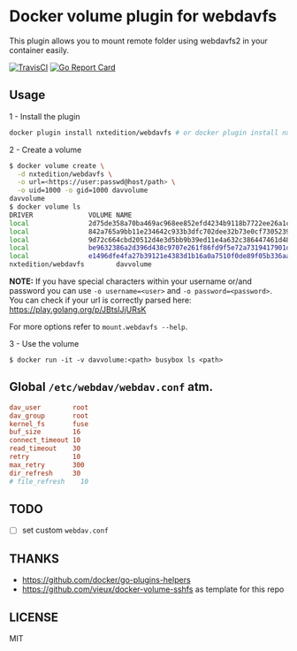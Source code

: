 # Docker volume plugin for webdavfs

This plugin allows you to mount remote folder using webdavfs2 in your container easily.

[![TravisCI](https://travis-ci.org/nxtedition/docker-volume-webdavfs.svg)](https://travis-ci.org/nxtedition/docker-volume-webdavfs)
[![Go Report Card](https://goreportcard.com/badge/github.com/nxtedition/docker-volume-webdavfs)](https://goreportcard.com/report/github.com/nxtedition/docker-volume-webdavfs)

## Usage

1 - Install the plugin

```sh
docker plugin install nxtedition/webdavfs # or docker plugin install nxtedition/webdavfs DEBUG=1
```

2 - Create a volume

```sh
$ docker volume create \
  -d nxtedition/webdavfs \
  -o url=<https://user:passwd@host/path> \
  -o uid=1000 -o gid=1000 davvolume
davvolume
$ docker volume ls
DRIVER              VOLUME NAME
local               2d75de358a70ba469ac968ee852efd4234b9118b7722ee26a1c5a90dcaea6751
local               842a765a9bb11e234642c933b3dfc702dee32b73e0cf7305239436a145b89017
local               9d72c664cbd20512d4e3d5bb9b39ed11e4a632c386447461d48ed84731e44034
local               be9632386a2d396d438c9707e261f86fd9f5e72a7319417901d84041c8f14a4d
local               e1496dfe4fa27b39121e4383d1b16a0a7510f0de89f05b336aab3c0deb4dda0e
nxtedition/webdavfs        davvolume
```

**NOTE:** If you have special characters within your username or/and password you can use `-o username=<user>` and `-o password=<password>`.
You can check if your url is correctly parsed here: https://play.golang.org/p/JBtsIJjURsK

For more options refer to `mount.webdavfs --help`.

3 - Use the volume

```
$ docker run -it -v davvolume:<path> busybox ls <path>
```

## Global `/etc/webdav/webdav.conf` atm.
```ini
dav_user        root
dav_group       root
kernel_fs       fuse
buf_size        16
connect_timeout 10
read_timeout    30
retry           10
max_retry       300
dir_refresh     30
# file_refresh    10
```

## TODO
- [ ] set custom `webdav.conf`

## THANKS

- https://github.com/docker/go-plugins-helpers
- https://github.com/vieux/docker-volume-sshfs as template for this repo

## LICENSE

MIT

